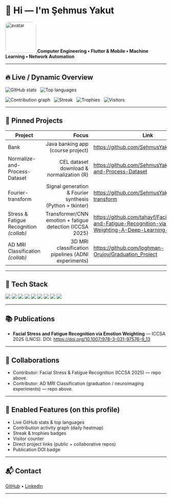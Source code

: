 # 👋 Hi — I'm Şehmus Yakut

<p align="left">
  <a href="https://github.com/SehmusYakut">
    <img alt="avatar" src="https://github.com/SehmusYakut.png" width="96" style="border-radius:12px">
  </a>
  <strong>Computer Engineering • Flutter & Mobile • Machine Learning • Network Automation</strong>
</p>

---

## 🔥 Live / Dynamic Overview
<p align="left">
  <img alt="GitHub stats" src="https://github-readme-stats.vercel.app/api?username=SehmusYakut&show_icons=true&count_private=true&theme=tokyonight" />
  &nbsp;
  <img alt="Top languages" src="https://github-readme-stats.vercel.app/api/top-langs/?username=SehmusYakut&layout=compact&theme=tokyonight" />
</p>

<p align="left">
  <img alt="Contribution graph" src="https://activity-graph.herokuapp.com/graph?username=SehmusYakut&theme=github" />
  &nbsp;
  <img alt="Streak" src="https://github-readme-streak-stats.herokuapp.com?user=SehmusYakut&theme=tokyonight" />
  &nbsp;
  <img alt="Trophies" src="https://github-profile-trophy.vercel.app/?username=SehmusYakut&theme=tokyonight&row=1&column=3" />
  &nbsp;
  <img alt="Visitors" src="https://visitor-badge.laobi.icu/badge?page_id=SehmusYakut.SehmusYakut" />
</p>

---

## 🚀 Pinned Projects
| Project | Focus | Link |
|---|---:|---|
| Bank | Java banking app (course project) | https://github.com/SehmusYakut/Bank |
| Normalize-and-Process-Dataset | CEL dataset download & normalization (R) | https://github.com/SehmusYakut/Normalize-and-Process-Dataset |
| Fourier-transform | Signal generation & Fourier synthesis (Python + tkinter) | https://github.com/SehmusYakut/Fourier-transform |
| Stress & Fatigue Recognition *(collab)* | Transformer/CNN emotion + fatigue detection (ICCSA 2025) | https://github.com/tahayf/Facial-Stress-and-Fatigue-Recognition-via-Emotion-Weighting-A-Deep-Learning-Approach |
| AD MRI Classification *(collab)* | 3D MRI classification pipelines (ADNI experiments) | https://github.com/loghman-Orujov/Graduation_Project |

---

## 🧰 Tech Stack
<img src="https://img.shields.io/badge/Flutter-02569B?logo=flutter&logoColor=white" /> 
<img src="https://img.shields.io/badge/Dart-0175C2?logo=dart&logoColor=white" />
<img src="https://img.shields.io/badge/Python-3776AB?logo=python&logoColor=white" />
<img src="https://img.shields.io/badge/TensorFlow-FF6F00?logo=tensorflow&logoColor=white" />
<img src="https://img.shields.io/badge/PyTorch-EE4C2C?logo=pytorch&logoColor=white" />
<img src="https://img.shields.io/badge/Streamlit-FF4B4B?logo=streamlit&logoColor=white" />
<img src="https://img.shields.io/badge/Firebase-FFCA28?logo=firebase&logoColor=white" />
<img src="https://img.shields.io/badge/Git-F05032?logo=git&logoColor=white" />
<img src="https://img.shields.io/badge/SQL-003B57?logo=mysql&logoColor=white" />

---

## 📚 Publications
- **Facial Stress and Fatigue Recognition via Emotion Weighting** — ICCSA 2025 (LNCS). DOI: https://doi.org/10.1007/978-3-031-97576-9_13

---

## 🤝 Collaborations
- Contributor: Facial Stress & Fatigue Recognition (ICCSA 2025) — repo above.  
- Contributor: AD MRI Classification (graduation / neuroimaging experiments) — repo above.

---

## 🔧 Enabled Features (on this profile)
- Live GitHub stats & top languages  
- Contribution activity graph (daily heatmap)  
- Streak & trophies badges  
- Visitor counter  
- Direct project links (public + collaborative repos)  
- Publication DOI badge

---

## 📬 Contact
[GitHub](https://github.com/SehmusYakut) • [LinkedIn](https://www.linkedin.com/in/sehmus-yakut)

---
